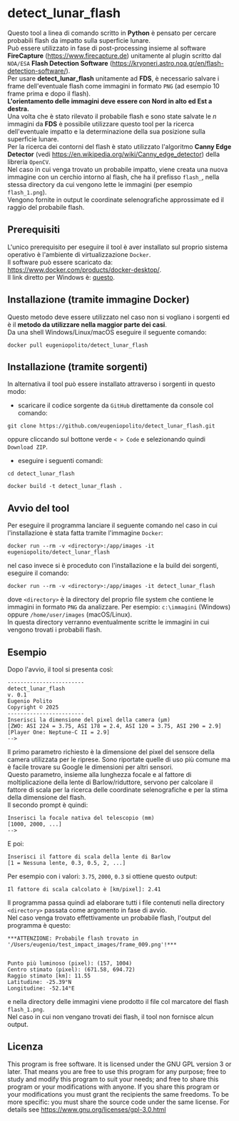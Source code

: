 # detect_lunar_flash

Questo tool a linea di comando scritto in <b>Python</b> è pensato per cercare probabili flash da impatto sulla superficie lunare. <br>
Può essere utilizzato in fase di post-processing insieme al software <b>FireCapture</b> (<link>https://www.firecapture.de</link>) unitamente al plugin scritto dal `NOA/ESA` <b>Flash Detection Software</b> (<link>https://kryoneri.astro.noa.gr/en/flash-detection-software/</link>). <br>
Per usare <b>detect_lunar_flash</b> unitamente ad <b>FDS</b>, è necessario salvare i frame dell'eventuale flash come immagini in formato `PNG` (ad esempio 10 frame prima e dopo il flash). <br>
<b>L'orientamento delle immagini deve essere con Nord in alto ed Est a destra.</b><br>
Una volta che è stato rilevato il probabile flash e sono state salvate le <em>n</em> immagini da <b>FDS</b> è possibile utilizzare questo tool per la ricerca dell'eventuale impatto e la determinazione della sua posizione sulla superficie lunare. <br> 
Per la ricerca dei contorni del flash è stato utilizzato l'algoritmo <b>Canny Edge Detector</b> (vedi <link>https://en.wikipedia.org/wiki/Canny_edge_detector</link>)
della libreria `OpenCV`.<br>
Nel caso in cui venga trovato un probabile impatto, viene creata una nuova immagine con un cerchio intorno al flash, che ha il prefisso `flash_`, nella stessa directory da cui vengono lette le immagini (per esempio `flash_1.png`).<br>
Vengono fornite in output le coordinate selenografiche approssimate ed il raggio del probabile flash.

## Prerequisiti

L'unico prerequisito per eseguire il tool è aver installato sul proprio sistema operativo è l'ambiente di virtualizzazione `Docker`. <br>
Il software può essere scaricato da: <link>https://www.docker.com/products/docker-desktop/</link>. <br>
Il link diretto per Windows è: <a href="https://desktop.docker.com/win/main/amd64/Docker%20Desktop%20Installer.exe?utm_source=docker&utm_medium=webreferral&utm_campaign=dd-smartbutton&utm_location=module&_gl=1*1pd78qm*_gcl_au*MTEzNjQ4MDQwNS4xNzM4MDY4NDQ2*_ga*MTg2ODU3OTU3MC4xNzM0NDI1MjM4*_ga_XJWPQMJYHQ*MTczODE0NDI4OS40LjEuMTczODE0ODI0OC41OS4wLjA">questo</a>.

## Installazione (tramite immagine Docker)
Questo metodo deve essere utilizzato nel caso non si vogliano i sorgenti ed è il <b>metodo da utilizzare nella maggior parte dei casi</b>. <br>
Da una shell Windows/Linux/macOS eseguire il seguente comando:

```
docker pull eugeniopolito/detect_lunar_flash   
```

## Installazione (tramite sorgenti)
In alternativa il tool può essere installato attraverso i sorgenti in questo modo:
- scaricare il codice sorgente da `GitHub` direttamente da console col comando: 
 ```
git clone https://github.com/eugeniopolito/detect_lunar_flash.git
```
oppure cliccando sul bottone verde `< > Code` e selezionando quindi `Download ZIP`.

- eseguire i seguenti comandi:

```
cd detect_lunar_flash
 
docker build -t detect_lunar_flash .  
```

## Avvio del tool
Per eseguire il programma lanciare il seguente comando nel caso in cui l'installazione è stata fatta tramite l'immagine `Docker`:

```
docker run --rm -v <directory>:/app/images -it eugeniopolito/detect_lunar_flash
```

nel caso invece si è proceduto con l'installazione e la build dei sorgenti, eseguire il comando:

```
docker run --rm -v <directory>:/app/images -it detect_lunar_flash
```

dove `<directory>` è la directory del proprio file system che contiene le immagini in formato `PNG` da analizzare. Per esempio: `c:\immagini` (Windows) oppure `/home/user/images` (macOS/Linux). <br>
In questa directory verranno eventualmente scritte le immagini in cui vengono trovati i probabili flash.


## Esempio

Dopo l'avvio, il tool si presenta così:

```
------------------------
detect_lunar_flash
v. 0.1
Eugenio Polito
Copyright © 2025
------------------------
Inserisci la dimensione del pixel della camera (µm)
[ZWO: ASI 224 = 3.75, ASI 178 = 2.4, ASI 120 = 3.75, ASI 290 = 2.9]
[Player One: Neptune-C II = 2.9]
-->
```

Il primo parametro richiesto è la dimensione del pixel del sensore della camera utilizzata per le riprese. Sono riportate quelle di uso più comune ma è facile trovare su Google le dimensioni per altri sensori.<br>
Questo parametro, insieme alla lunghezza focale e al fattore di moltiplicazione della lente di Barlow/riduttore, servono per calcolare il fattore di scala per la ricerca delle coordinate selenografiche e per la stima della dimensione del flash. <br>
Il secondo prompt è quindi:
```
Inserisci la focale nativa del telescopio (mm)
[1000, 2000, ...]
-->
```

E poi:

```
Inserisci il fattore di scala della lente di Barlow
[1 = Nessuna lente, 0.3, 0.5, 2, ...]
```

Per esempio con i valori: `3.75`, `2000`, `0.3` si ottiene questo output:

```
Il fattore di scala calcolato è [km/pixel]: 2.41
```

Il programma passa quindi ad elaborare tutti i file contenuti nella directory `<directory>` passata come argomento in fase di avvio. <br>
Nel caso venga trovato effettivamente un probabile flash, l'output del programma è questo:

```
***ATTENZIONE: Probabile flash trovato in '/Users/eugenio/test_impact_images/frame_009.png'!***


Punto più luminoso (pixel): (157, 1004)
Centro stimato (pixel): (671.58, 694.72)
Raggio stimato [km]: 11.55
Latitudine: -25.39°N
Longitudine: -52.14°E
```

e nella directory delle immagini viene prodotto il file col marcatore del flash `flash_1.png`.<br>
Nel caso in cui non vengano trovati dei flash, il tool non fornisce alcun output.

## Licenza

This program is free software.
It is licensed under the GNU GPL version 3 or later.
That means you are free to use this program for any purpose;
free to study and modify this program to suit your needs;
and free to share this program or your modifications with anyone.
If you share this program or your modifications
you must grant the recipients the same freedoms.
To be more specific: you must share the source code under the same license.
For details see <link>https://www.gnu.org/licenses/gpl-3.0.html</link>


